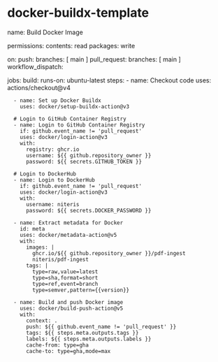 # docker-buildx-template


name: Build Docker Image

permissions:
  contents: read
  packages: write

on:
  push:
    branches: [ main ]
  pull_request:
    branches: [ main ]
  workflow_dispatch:

jobs:
  build:
    runs-on: ubuntu-latest
    steps:
      - name: Checkout code
        uses: actions/checkout@v4

      - name: Set up Docker Buildx
        uses: docker/setup-buildx-action@v3

      # Login to GitHub Container Registry
      - name: Login to GitHub Container Registry
        if: github.event_name != 'pull_request'
        uses: docker/login-action@v3
        with:
          registry: ghcr.io
          username: ${{ github.repository_owner }}
          password: ${{ secrets.GITHUB_TOKEN }}

      # Login to DockerHub
      - name: Login to DockerHub
        if: github.event_name != 'pull_request'
        uses: docker/login-action@v3
        with:
          username: niteris
          password: ${{ secrets.DOCKER_PASSWORD }}

      - name: Extract metadata for Docker
        id: meta
        uses: docker/metadata-action@v5
        with:
          images: |
            ghcr.io/${{ github.repository_owner }}/pdf-ingest
            niteris/pdf-ingest
          tags: |
            type=raw,value=latest
            type=sha,format=short
            type=ref,event=branch
            type=semver,pattern={{version}}

      - name: Build and push Docker image
        uses: docker/build-push-action@v5
        with:
          context: .
          push: ${{ github.event_name != 'pull_request' }}
          tags: ${{ steps.meta.outputs.tags }}
          labels: ${{ steps.meta.outputs.labels }}
          cache-from: type=gha
          cache-to: type=gha,mode=max

